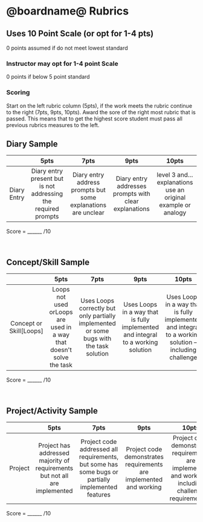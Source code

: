 # @boardname@ Rubrics

##  Uses 10 Point Scale (or opt for 1-4 pts) 

0 points assumed if do not meet lowest standard

### Instructor may opt for 1-4 point Scale

0 points if below 5 point standard

### Scoring
Start on the left rubric column (5pts), if the work meets the rubric continue to the right (7pts, 9pts, 10pts). Award the sore of the right most rubric that is passed. This means that to get the highest score student must pass all previous rubrics measures to the left.

## Diary Sample

|   | 5pts | 7pts | 9pts | 10pts |
|:---:|:---:|:---:|:---:|:---:|
| Diary Entry | Diary entry present but is not addressing the required prompts | Diary entry address prompts but some explanations are unclear | Diary entry addresses prompts with clear explanations | level 3 and… explanations use an original example or analogy |

Score = \_\_\_\_\_\_ /10

&nbsp;  

## Concept/Skill Sample

|   | 5pts | 7pts | 9pts | 10pts |
|:---:|:---:|:---:|:---:|:---:|
| Concept or Skill[Loops] | Loops not used orLoops are used in a way that doesn't solve the task | Uses Loops correctly but only partially implemented or some bugs with the task solution | Uses Loops in a way that is fully implemented and integral to a working solution | Uses Loops in a way that is fully implemented and integral to a working solution – including challenge |

Score = \_\_\_\_\_\_ /10

&nbsp;  

## Project/Activity Sample

|   | 5pts | 7pts | 9pts | 10pts |
|:---:|:---:|:---:|:---:|:---:|
| Project | Project has addressed majority of requirements but not all are implemented | Project code addressed all requirements, but some has some bugs or partially implemented features | Project code demonstrates requirements are implemented and working | Project code demonstrates requirements are implemented and working – including challenge requirement(s) |

Score = \_\_\_\_\_\_ /10